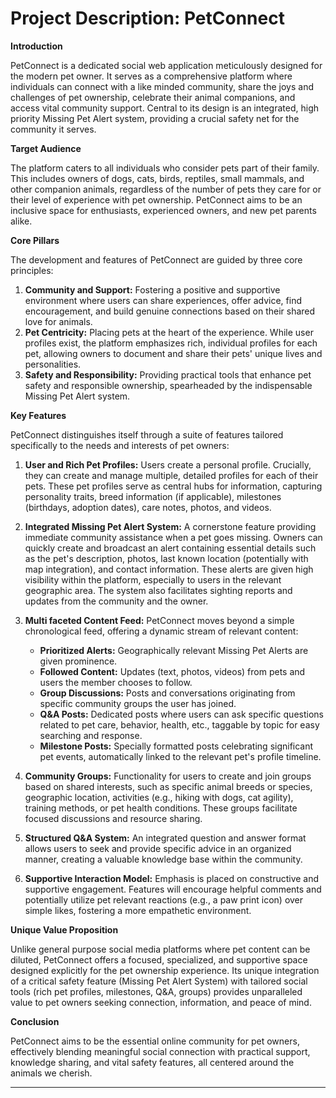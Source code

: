 <h1>Project Description: PetConnect</h1>

**Introduction**

PetConnect is a dedicated social web application meticulously designed for the modern pet owner. It serves as a comprehensive platform where individuals can connect with a like minded community, share the joys and challenges of pet ownership, celebrate their animal companions, and access vital community support. Central to its design is an integrated, high priority Missing Pet Alert system, providing a crucial safety net for the community it serves.

**Target Audience**

The platform caters to all individuals who consider pets part of their family. This includes owners of dogs, cats, birds, reptiles, small mammals, and other companion animals, regardless of the number of pets they care for or their level of experience with pet ownership. PetConnect aims to be an inclusive space for enthusiasts, experienced owners, and new pet parents alike.

**Core Pillars**

The development and features of PetConnect are guided by three core principles:

1.  **Community and Support:** Fostering a positive and supportive environment where users can share experiences, offer advice, find encouragement, and build genuine connections based on their shared love for animals.
2.  **Pet Centricity:** Placing pets at the heart of the experience. While user profiles exist, the platform emphasizes rich, individual profiles for each pet, allowing owners to document and share their pets' unique lives and personalities.
3.  **Safety and Responsibility:** Providing practical tools that enhance pet safety and responsible ownership, spearheaded by the indispensable Missing Pet Alert system.

**Key Features**

PetConnect distinguishes itself through a suite of features tailored specifically to the needs and interests of pet owners:

1.  **User and Rich Pet Profiles:** Users create a personal profile. Crucially, they can create and manage multiple, detailed profiles for each of their pets. These pet profiles serve as central hubs for information, capturing personality traits, breed information (if applicable), milestones (birthdays, adoption dates), care notes, photos, and videos.

2.  **Integrated Missing Pet Alert System:** A cornerstone feature providing immediate community assistance when a pet goes missing. Owners can quickly create and broadcast an alert containing essential details such as the pet's description, photos, last known location (potentially with map integration), and contact information. These alerts are given high visibility within the platform, especially to users in the relevant geographic area. The system also facilitates sighting reports and updates from the community and the owner.

3.  **Multi faceted Content Feed:** PetConnect moves beyond a simple chronological feed, offering a dynamic stream of relevant content:
    *   **Prioritized Alerts:** Geographically relevant Missing Pet Alerts are given prominence.
    *   **Followed Content:** Updates (text, photos, videos) from pets and users the member chooses to follow.
    *   **Group Discussions:** Posts and conversations originating from specific community groups the user has joined.
    *   **Q&A Posts:** Dedicated posts where users can ask specific questions related to pet care, behavior, health, etc., taggable by topic for easy searching and response.
    *   **Milestone Posts:** Specially formatted posts celebrating significant pet events, automatically linked to the relevant pet's profile timeline.

4.  **Community Groups:** Functionality for users to create and join groups based on shared interests, such as specific animal breeds or species, geographic location, activities (e.g., hiking with dogs, cat agility), training methods, or pet health conditions. These groups facilitate focused discussions and resource sharing.

5.  **Structured Q&A System:** An integrated question and answer format allows users to seek and provide specific advice in an organized manner, creating a valuable knowledge base within the community.

6.  **Supportive Interaction Model:** Emphasis is placed on constructive and supportive engagement. Features will encourage helpful comments and potentially utilize pet relevant reactions (e.g., a paw print icon) over simple likes, fostering a more empathetic environment.

**Unique Value Proposition**

Unlike general purpose social media platforms where pet content can be diluted, PetConnect offers a focused, specialized, and supportive space designed explicitly for the pet ownership experience. Its unique integration of a critical safety feature (Missing Pet Alert System) with tailored social tools (rich pet profiles, milestones, Q&A, groups) provides unparalleled value to pet owners seeking connection, information, and peace of mind.

**Conclusion**

PetConnect aims to be the essential online community for pet owners, effectively blending meaningful social connection with practical support, knowledge sharing, and vital safety features, all centered around the animals we cherish.

---
